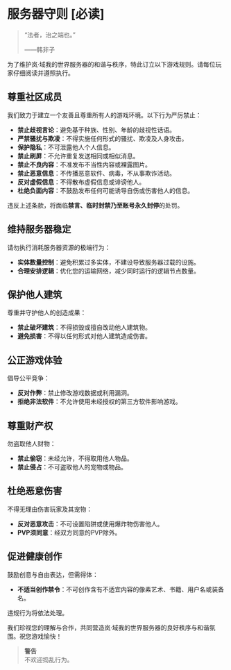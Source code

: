 # 服务器守则 [必读]

> “法者，治之端也。”
>
> ——韩非子

为了维护岚·域我的世界服务器的和谐与秩序，特此订立以下游戏规则。请每位玩家仔细阅读并遵照执行。

## 尊重社区成员

我们致力于建立一个友善且尊重所有人的游戏环境。以下行为严厉禁止：

- **禁止歧视言论**：避免基于种族、性别、年龄的歧视性话语。
- **严禁骚扰与欺凌**：不得实施任何形式的骚扰、欺凌及人身攻击。
- **保护隐私**：不可泄露他人个人信息。
- **禁止刷屏**：不允许重复发送相同或相似消息。
- **禁止不良内容**：不准发布不当性内容或裸露图片。
- **禁止恶意信息**：不传播恶意软件、病毒，不从事欺诈活动。
- **反对虚假信息**：不得散布虚假信息或诽谤他人。
- **杜绝负面内容**：不鼓励发布任何可能诱导自伤或伤害他人的信息。

违反上述条款，将面临**禁言、临时封禁乃至账号永久封停**的处罚。

## 维持服务器稳定

请勿执行消耗服务器资源的极端行为：

- **实体数量控制**：避免积累过多实体，不建设导致服务器过载的设施。
- **合理安排逻辑**：优化您的运输网络，减少同时运行的逻辑节点数量。

## 保护他人建筑

尊重并守护他人的创造成果：

- **禁止破坏建筑**：不得损毁或擅自改动他人建筑物。
- **避免损害**：不得以任何形式对他人建筑造成伤害。

## 公正游戏体验

倡导公平竞争：

- **反对作弊**：禁止修改游戏数据或利用漏洞。
- **拒绝非法软件**：不允许使用未经授权的第三方软件影响游戏。

## 尊重财产权

勿盗取他人财物：

- **禁止偷窃**：未经允许，不得取用他人物品。
- **禁止侵占**：不可盗取他人的宠物或物品。

## 杜绝恶意伤害

不得无理由伤害玩家及其宠物：

- **反对恶意攻击**：不可设置陷阱或使用爆炸物伤害他人。
- **PVP须同意**：经双方同意的PVP除外。

## 促进健康创作

鼓励创意与自由表达，但需得体：

- **不适当创作禁令**：不可创作含有不适宜内容的像素艺术、书籍、用户名或装备名。

违规行为将依法处理。

我们珍视您的理解与合作，共同营造岚·域我的世界服务器的良好秩序与和谐氛围。祝您游戏愉快！

> **警告**  
> 不欢迎捣乱行为。